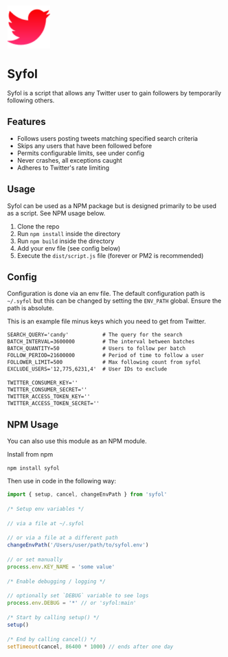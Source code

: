 <img src="docs/res/icon.svg" alt="Syfol Icon" width="100"/>

# Syfol

Syfol is a script that allows any Twitter user to gain followers by temporarily following others.

## Features
* Follows users posting tweets matching specified search criteria
* Skips any users that have been followed before
* Permits configurable limits, see under config
* Never crashes, all exceptions caught
* Adheres to Twitter's rate limiting

## Usage
Syfol can be used as a NPM package but is designed primarily to be used as a script. See NPM usage below.

1. Clone the repo
2. Run `npm install` inside the directory
3. Run `npm build` inside the directory
4. Add your env file (see config below)
5. Execute the `dist/script.js` file (forever or PM2 is recommended)

## Config
Configuration is done via an env file. The default configuration path is `~/.syfol` but this can be changed by setting the `ENV_PATH` global. Ensure the path is absolute.

This is an example file minus keys which you need to get from Twitter.

```
SEARCH_QUERY='candy'           # The query for the search
BATCH_INTERVAL=3600000         # The interval between batches
BATCH_QUANTITY=50              # Users to follow per batch
FOLLOW_PERIOD=21600000         # Period of time to follow a user
FOLLOWER_LIMIT=500             # Max following count from syfol
EXCLUDE_USERS='12,775,6231,4'  # User IDs to exclude

TWITTER_CONSUMER_KEY=''
TWITTER_CONSUMER_SECRET=''
TWITTER_ACCESS_TOKEN_KEY=''
TWITTER_ACCESS_TOKEN_SECRET=''
```


## NPM Usage
You can also use this module as an NPM module.

Install from npm

`npm install syfol`

Then use in code in the following way:

```js
import { setup, cancel, changeEnvPath } from 'syfol'

/* Setup env variables */

// via a file at ~/.syfol

// or via a file at a different path
changeEnvPath('/Users/user/path/to/syfol.env')

// or set manually
process.env.KEY_NAME = 'some value'

/* Enable debugging / logging */

// optionally set `DEBUG` variable to see logs
process.env.DEBUG = '*' // or 'syfol:main'

/* Start by calling setup() */
setup()

/* End by calling cancel() */
setTimeout(cancel, 86400 * 1000) // ends after one day
```

